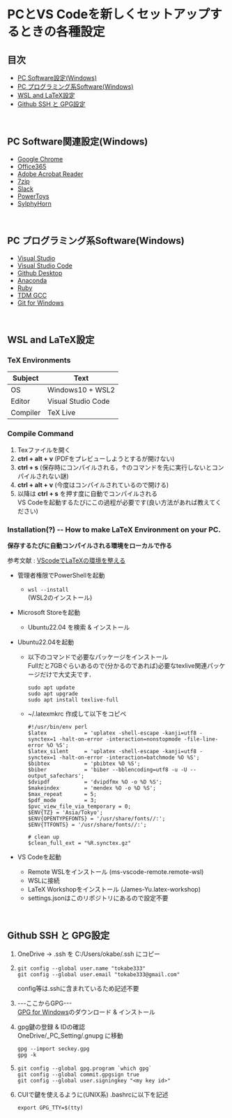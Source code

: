 # PCとVS Codeを新しくセットアップするときの各種設定

## 目次
- [PC Software設定(Windows)](#pc-software関連設定windows)
- [PC プログラミング系Software(Windows)](#pc-プログラミング系softwarewindows)
- [WSL and LaTeX設定](#wsl-and-latex設定)
- [Github SSH と GPG設定](#github-ssh-と-gpg設定)

<br>

## PC Software関連設定(Windows)
- [Google Chrome](https://www.google.com/intl/ja_jp/chrome/)
- [Office365](https://www.microsoft.com/ja-jp/microsoft-365/buy/compare-all-microsoft-365-products-b)
- [Adobe Acrobat Reader](https://get.adobe.com/jp/reader/)
- [7zip](https://sevenzip.osdn.jp/)
- [Slack](https://slack.com/intl/ja-jp/downloads/windows)
- [PowerToys](https://apps.microsoft.com/store/detail/XP89DCGQ3K6VLD)
- [SylphyHorn](https://www.microsoft.com/store/productId/9NBLGGH58T01)

<br>

## PC プログラミング系Software(Windows)
- [Visual Studio](https://visualstudio.microsoft.com/ja/vs/community/)
- [Visual Studio Code](https://azure.microsoft.com/ja-jp/products/visual-studio-code/)
- [Github Desktop](https://desktop.github.com/)
- [Anaconda](https://www.anaconda.com/products/distribution)
- [Ruby](https://rubyinstaller.org/)
- [TDM GCC](https://jmeubank.github.io/tdm-gcc/download/)
- [Git for Windows](https://gitforwindows.org/)

<br>

## WSL and LaTeX設定


### TeX Environments

| Subject | Text | 
| --- | --- |
| OS | Windows10 + WSL2 |
| Editor | Visual Studio Code |
| Compiler | TeX Live | 

### Compile Command
1. Texファイルを開く
2. **ctrl + alt + v** (PDFをプレビューしようとするが開けない)
3. **ctrl + s** (保存時にコンパイルされる，↑のコマンドを先に実行しないとコンパイルされない謎)
4. **ctrl + alt + v** (今度はコンパイルされているので開ける)
5. 以降は **ctrl + s** を押す度に自動でコンパイルされる<br>
	VS Codeを起動するたびにこの過程が必要です(良い方法があれば教えてください)

### Installation(?) -- How to make LaTeX Environment on your PC.

**保存するたびに自動コンパイルされる環境をローカルで作る** <br>

参考文献 : [VScodeでLaTeXの環境を整える](https://www.takameron.info/post/vscode_latex/ "hoge")


- 管理者権限でPowerShellを起動 <br>
	- ```wsl --install``` <br>
	(WSL2のインストール)

- Microsoft Storeを起動
	- Ubuntu22.04 を検索 & インストール

- Ubuntu22.04を起動
	- 以下のコマンドで必要なパッケージをインストール <br>
	  Fullだと7GBぐらいあるので(分かるのであれば)必要なtexlive関連パッケージだけで大丈夫です．
		```
		sudo apt update
		sudo apt upgrade
		sudo apt install texlive-full
		``` 
	- ~/.latexmkrc 作成して以下をコピペ
		```
		#!/usr/bin/env perl
		$latex            = 'uplatex -shell-escape -kanji=utf8 -synctex=1 -halt-on-error -interaction=nonstopmode -file-line-error %O %S';
		$latex_silent     = 'uplatex -shell-escape -kanji=utf8 -synctex=1 -halt-on-error -interaction=batchmode %O %S';
		$bibtex           = 'pbibtex %O %S';
		$biber            = 'biber --bblencoding=utf8 -u -U --output_safechars';
		$dvipdf           = 'dvipdfmx %O -o %D %S';
		$makeindex        = 'mendex %O -o %D %S';
		$max_repeat       = 5;
		$pdf_mode         = 3;
		$pvc_view_file_via_temporary = 0;
		$ENV{TZ} = 'Asia/Tokyo';
		$ENV{OPENTYPEFONTS} = '/usr/share/fonts//:';
		$ENV{TTFONTS} = '/usr/share/fonts//:';
		
		# clean up
		$clean_full_ext = "%R.synctex.gz"
		```

- VS Codeを起動
	- Remote WSLをインストール (ms-vscode-remote.remote-wsl)
	- WSLに接続
	- LaTeX Workshopをインストール (James-Yu.latex-workshop)
	- settings.jsonはこのリポジトリにあるので設定不要

<br>

## Github SSH と GPG設定
1. OneDrive → .ssh を C:/Users/okabe/.ssh にコピー
2. 	```
	git config --global user.name "tokabe333"
	git config --global user.email "tokabe333@gmail.com"
	```
	config等は.sshに含まれているため記述不要

3. ---ここからGPG--- <br>
	[GPG for Windows](https://gpg4win.org/get-gpg4win.html)のダウンロード & インストール
4. gpg鍵の登録 & IDの確認 <br>
	OneDrive/_PC_Setting/.gnupg に移動
	```
	gpg --import seckey.gpg
	gpg -k
	``` 
5. 	```
	git config --global gpg.program `which gpg`
	git config --global commit.gpgsign true
	git config --global user.signingkey "<my key id>"
	```
6. CUIで鍵を使えるように(UNIX系) .bashrcに以下を記述 <br>
	```
	export GPG_TTY=$(tty)
	```
